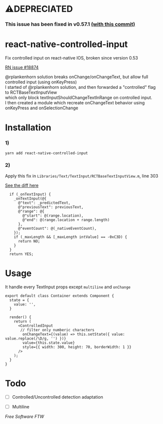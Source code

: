 # ⚠️DEPRECIATED


### This issue has been fixed in v0.57.1 [(with this commit)](https://github.com/facebook/react-native/commit/2307ea60d03edd234511bfe32474c453f30c1693)



# react-native-controlled-input
Fix controlled input on react-native IOS, broken since version 0.53


[RN issue #18874](https://github.com/facebook/react-native/issues/18874)


@rplankenhorn solution breaks onChange/onChangeText, but allow full controlled input (using onKeyPress)    
I started of @rplankenhorn solution, and then forwarded a "controlled" flag to RCTBaseTextInputView  
which only block textInputShouldChangeTextInRange on controlled input.  
I then created a <ControlledTextInput/> module which recreate onChangeText behavior using onKeyPress and onSelectionChange  


# Installation
### 1)
```
yarn add react-native-controlled-input
```

### 2)
Apply this fix in `Libraries/Text/TextInput/RCTBaseTextInputView.m`, line 303


[See the diff here](http://res.cloudinary.com/wavy/image/upload/v1534894912/Screen_Shot_2018-08-22_at_01.39.51.png)


```
  if (_onTextInput) {
    _onTextInput(@{
      @"text": _predictedText,
      @"previousText": previousText,
      @"range": @{
        @"start": @(range.location),
        @"end": @(range.location + range.length)
      },
      @"eventCount": @(_nativeEventCount),
    });
    if (_maxLength && [_maxLength intValue] == -0xC3D) {
      return NO;
    }
  }
  return YES;
```

# Usage
It handle every TextInput props except `multiline` and `onChange`
```
export default class Container extends Component {
  state = {
    value: '',
  }

  render() {
    return (
      <ControlledInput
       // filter only numberic characters
        onChangeText={(value) => this.setState({ value: value.replace(/\D/g, '') })}
        value={this.state.value}
        style={{ width: 300, height: 70, borderWidth: 1 }}
      />
    );
  }
}
````
# Todo

- [ ] Controlled/Uncontrolled detection adaptation
- [ ] Multiline



*Free Software FTW*
